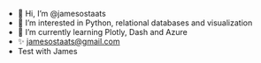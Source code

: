 - 👋 Hi, I’m @jamesostaats
- 👀 I’m interested in Python, relational databases and visualization 
- 🌱 I’m currently learning Plotly, Dash and Azure
- ✨ jamesostaats@gmail.com
- Test with James



<!---
jamesostaats/jamesostaats is a ✨ special ✨ repository because its `README.md` (this file) appears on your GitHub profile.
You can click the Preview link to take a look at your changes.
--->
